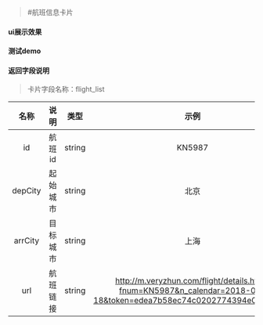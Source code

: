 >#航班信息卡片

#### ui展示效果
#### 测试demo
#### 返回字段说明

>卡片字段名称：flight_list

|名称|说明|类型|示例|
|:---:|:---:|:----:|:---:|
|id|航班id|string|KN5987|
|depCity|起始城市|string|北京|
|arrCity|目标城市|string|上海|
|url|航班链接|string|http://m.veryzhun.com/flight/details.html?fnum=KN5987&n_calendar=2018-05-18&token=edea7b58ec74c0202774394e0e884383|











